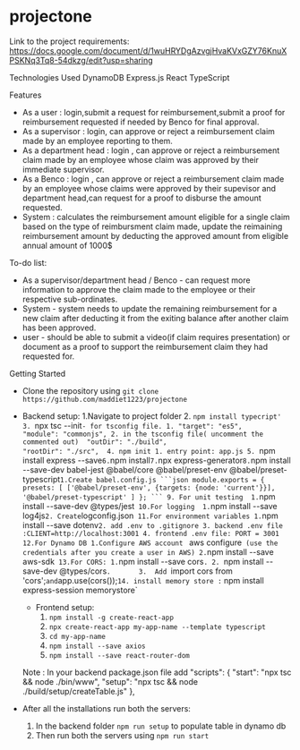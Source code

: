 ﻿# projectone
Link to the project requirements:
https://docs.google.com/document/d/1wuHRYDgAzvgjHvaKVxGZY76KnuXPSKNq3Tq8-54dkzg/edit?usp=sharing


Technologies Used
DynamoDB
Express.js
React
TypeScript

Features
* As a user : login,submit a request for reimbursement,submit a proof for reimbursement requested if needed by Benco for final approval.
* As a supervisor : login, can approve or reject a reimbursement claim made by an employee reporting to them.
* As a department head : login , can approve or reject a reimbursement claim made by an employee whose claim was approved by their immediate supervisor.
* As a Benco : login , can approve or reject a reimbursement claim made by an employee whose claims were approved by their supevisor and department head,can request for a proof to disburse the amount requested.
* System : calculates the reimbursement amount eligible for a single claim based on the type of reimbursment claim made, update the reimaining reimbursement amount by deducting the approved amount from eligible annual amount of 1000$ 

To-do list:
* As a supervisor/department head / Benco - can request more information to approve the claim made to the employee or their respective sub-ordinates.
* System - system needs to update the remaining reimbursement for a new claim after deducting it from the exiting balance after another claim has been approved.
* user - should be able to submit a video(if claim requires presentation) or document as a proof to support the reimbursement claim they had requested for.


Getting Started
* Clone the repository using `git clone https://github.com/maddiet1223/projectone`
* Backend setup:
                        1.Navigate to project folder
                        2. `npm install typecript'
                        3. `npx tsc --init`- for tsconfig file.
                            1. "target": "es5",                    
                               "module": "commonjs",
                            2. in the tsconfig file( uncomment the commented out) 
                                "outDir": "./build",                      
                                "rootDir": "./src", 
                        4. npm init
                           1. entry point: app.js
                        5. `npm install express --save`
                        6. `npm install`
                        7. `npx express-generator`
                        8. `npm install --save-dev babel-jest @babel/core @babel/preset-env @babel/preset-typescript`
                            1.Create babel.config.js
                             ```json
                              module.exports = {
                              presets: [
                              ['@babel/preset-env', {targets: {node: 'current'}}],
                              '@babel/preset-typescript'
                              ]
                            };
                            ```
                       9. For unit testing 
                        1. `npm install --save-dev @types/jest`
                       10.For logging 
                          1.`npm install --save log4js`
                          2. Create `logconfig.json`
                       11.For environment variables
                          1.`npm install --save dotenv`
                          2. add .env to .gitignore
                          3. backend .env file :CLIENT=http://localhost:3001
                          4. frontend .env file: PORT = 3001
                      12.For Dynamo DB
                        1.Configure AWS account  ` aws configure` (use the credentials after you create a user in AWS)
                        2.`npm install --save aws-sdk`
                      13.For CORS:
                            1.`npm install --save cors`.
                            2. `npm install --save-dev @types/cors`.      
                            3.  Add `import cors from 'cors';` and `app.use(cors());`
                      14. install memory store : ` npm install express-session memorystore`      

  * Frontend setup:
    1. `npm install -g create-react-app`
    2. `npx create-react-app my-app-name --template typescript`
    3. `cd my-app-name`
    4. `npm install --save axios`
    5. `npm install --save react-router-dom`
    
   Note : In your backend package.json file add 
      "scripts": {
            "start": "npx tsc && node ./bin/www",
            "setup": "npx tsc && node ./build/setup/createTable.js"
          },
      
 * After all the installations run both the servers: 
      1. In the backend folder `npm run setup`  to populate table in dynamo db 
      2. Then run both the servers using `npm run start`
      
      
      
     


